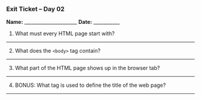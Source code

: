 ### Exit Ticket – Day 02

**Name:** ______________________    **Date:** ___________

1. What must every HTML page start with?

_________________________________________________________________

2. What does the `<body>` tag contain?

_________________________________________________________________

3. What part of the HTML page shows up in the browser tab?

_________________________________________________________________

4. BONUS: What tag is used to define the title of the web page?

_________________________________________________________________
